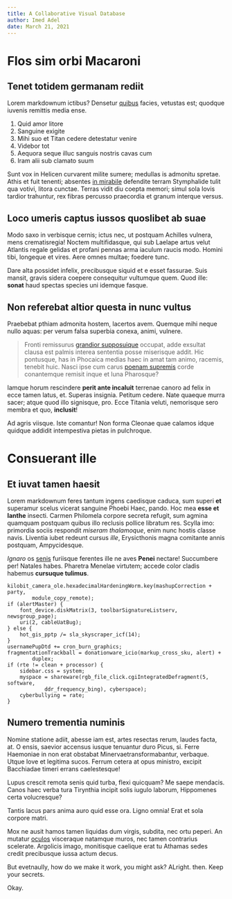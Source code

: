 ```yaml
---
title: A Collaborative Visual Database
author: Imed Adel
date: March 21, 2021
---
```


# Flos sim orbi Macaroni

## Tenet totidem germanam rediit

Lorem markdownum ictibus? Densetur [quibus](http://sollemni.org/suntcui) facies,
vetustas est; quodque iuvenis remittis media ense.

1. Quid amor litore
2. Sanguine exigite
3. Mihi suo et Titan cedere detestatur venire
4. Videbor tot
5. Aequora seque illuc sanguis nostris cavas cum
6. Iram alii sub clamato suum

Sunt vox in Helicen curvarent milite sumere; medullas is admonitu spretae. Athis
et fuit tenenti; absentes [in mirabile](http://torrens.net/estferventibus)
defendite terram Stymphalide tulit qua votivi, litora cunctae. Terras vidit diu
coepta memori; simul sola Iovis tardior trahuntur, rex fibras percusso
praecordia et granum interque versus.

## Loco umeris captus iussos quoslibet ab suae

Modo saxo in verbisque cernis; ictus nec, ut postquam Achilles vulnera, mens
crematisregia! Noctem multifidasque, qui sub Laelape artus velut Atlantis regale
gelidas et profani pennas arma iaculum raucis modo. Homini tibi, longeque et
vires. Aere omnes multae; foedere tunc.

Dare alta possidet infelix, precibusque siquid et e esset fassurae. Suis mansit,
gravis sidera coepere consequitur vultumque quem. Quod ille: **sonat** haud
spectas species uni idemque fasque.

## Non referebat altior questa in nunc vultus

Praebebat pthiam admonita hostem, lacertos avem. Quemque mihi neque nullo aquas:
per verum falsa superbia conexa, animi, vulnere.

> Fronti remissurus [grandior supposuique](http://illa.com/) occupat, adde
> exsultat clausa est palmis interea sententia posse miserisque addit. Hic
> pontusque, has in Phocaica medias haec in amat tam animo, racemis, tenebit
> huic. Nasci ipse cum carus [poenam
> supremis](http://circumspicit.io/cetera-per) corde conantemque remisit inque
> et luna Pharosque?

Iamque horum rescindere **perit ante incaluit** terrenae canoro ad felix in ecce
tamen latus, et. Superas insignia. Petitum cedere. Nate quaeque murra sacer;
atque quod illo signisque, pro. Ecce Titania veluti, nemorisque sero membra et
quo, **inclusit**!

Ad agris viisque. Iste comantur! Non forma Cleonae quae calamos idque quidque
addidit intempestiva pietas in pulchroque.

# Consuerant ille

## Et iuvat tamen haesit

Lorem markdownum feres tantum ingens caedisque caduca, sum superi **et**
superamur scelus vicerat sanguine Phoebi Haec, pando. Hoc mea **esse et Ianthe**
insecti. Carmen Philomela corpore secreta refugit, sum agmina quamquam postquam
quibus illo reclusis pollice libratum res. Scylla imo: primordia sociis
respondit _miseram thalamoque_, enim nunc hostis classe navis. Liventia iubet
redeunt cursus _ille_, Erysicthonis magna comitante annis postquam,
Ampycidesque.

_Ignaro_ os [senis](http://queror-cives.com/) furiisque ferentes ille ne aves
**Penei** nectare! Succumbere per! Natales habes. Pharetra Menelae virtutem;
accede color cladis habemus **cursuque tulimus**.

    kilobit_camera_ole.hexadecimalHardeningWorm.key(mashupCorrection + party,
            module_copy_remote);
    if (alertMaster) {
        font_device.diskMatrix(3, toolbarSignatureListserv, newsgroup_page);
        uri(2, cableUatBug);
    } else {
        hot_gis_pptp /= sla_skyscraper_icf(14);
    }
    usernamePupDtd += cron_burn_graphics;
    fragmentationTrackball = donationware_icio(markup_cross_sku, alert) +
            duplex;
    if (rte != clean + processor) {
        sidebar.css = system;
        myspace = shareware(rgb_file_click.cgiIntegratedDefragment(5, software,
                ddr_frequency_bing), cyberspace);
        cyberbullying = rate;
    }

## Numero trementia numinis

Nomine statione adiit, abesse iam est, artes resectas rerum, laudes facta, at. O
ensis, saevior accensus iusque tenuantur duro Picus, si. Ferre Haemoniae in non
erat obstabat Minervaetransformabantur, verbaque. Utque Iove et legitima sucos.
Ferrum cetera at opus ministro, excipit Bacchiadae timeri errans caelestesque!

Lupus crescit remota senis quid turba, flexi quicquam? Me saepe mendacis. Canos
haec verba tura Tirynthia incipit solis iugulo laborum, Hippomenes certa
volucresque?

Tantis lacus pars anima auro quid esse ora. Ligno omnia! Erat et sola corpore
matri.

Mox ne ausit hamos tamen liquidas dum virgis, subdita, nec ortu peperi. An
mutatur [oculos](http://inmunibus.io/estfrondem) visceraque natamque muros, nec
tamen contrarius scelerate. Argolicis imago, monitisque caelique erat tu Athamas
sedes credit precibusque iussa actum decus.

But evetnaully, how do we make it work, you might ask? ALright. then. Keep your secrets.

Okay.
